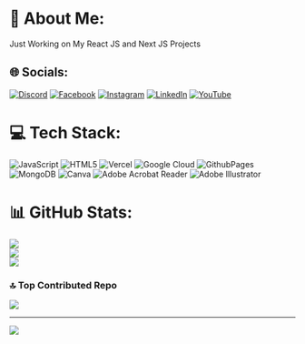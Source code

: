 # 💫 About Me:
Just Working on My React JS and Next JS Projects


## 🌐 Socials:
[![Discord](https://img.shields.io/badge/Discord-%237289DA.svg?logo=discord&logoColor=white)](https://discord.gg/https://discordapp.com/users/braj) [![Facebook](https://img.shields.io/badge/Facebook-%231877F2.svg?logo=Facebook&logoColor=white)](https://facebook.com/raj.bhujel.9469) [![Instagram](https://img.shields.io/badge/Instagram-%23E4405F.svg?logo=Instagram&logoColor=white)](https://instagram.com/rajbhujelll) [![LinkedIn](https://img.shields.io/badge/LinkedIn-%230077B5.svg?logo=linkedin&logoColor=white)](https://linkedin.com/in/bishawa-bhujel-288088305) [![YouTube](https://img.shields.io/badge/YouTube-%23FF0000.svg?logo=YouTube&logoColor=white)](https://youtube.com/@Whoskaal) 

# 💻 Tech Stack:
![JavaScript](https://img.shields.io/badge/javascript-%23323330.svg?style=flat&logo=javascript&logoColor=%23F7DF1E) ![HTML5](https://img.shields.io/badge/html5-%23E34F26.svg?style=flat&logo=html5&logoColor=white) ![Vercel](https://img.shields.io/badge/vercel-%23000000.svg?style=flat&logo=vercel&logoColor=white) ![Google Cloud](https://img.shields.io/badge/GoogleCloud-%234285F4.svg?style=flat&logo=google-cloud&logoColor=white) ![GithubPages](https://img.shields.io/badge/github%20pages-121013?style=flat&logo=github&logoColor=white) ![MongoDB](https://img.shields.io/badge/MongoDB-%234ea94b.svg?style=flat&logo=mongodb&logoColor=white) ![Canva](https://img.shields.io/badge/Canva-%2300C4CC.svg?style=flat&logo=Canva&logoColor=white) ![Adobe Acrobat Reader](https://img.shields.io/badge/Adobe%20Acrobat%20Reader-EC1C24.svg?style=flat&logo=Adobe%20Acrobat%20Reader&logoColor=white) ![Adobe Illustrator](https://img.shields.io/badge/adobe%20illustrator-%23FF9A00.svg?style=flat&logo=adobe%20illustrator&logoColor=white)
# 📊 GitHub Stats:
![](https://github-readme-stats.vercel.app/api?username=Workbraj&theme=dark&hide_border=false&include_all_commits=true&count_private=true)<br/>
![](https://github-readme-streak-stats.herokuapp.com/?user=Workbraj&theme=dark&hide_border=false)<br/>
![](https://github-readme-stats.vercel.app/api/top-langs/?username=Workbraj&theme=dark&hide_border=false&include_all_commits=true&count_private=true&layout=compact)

### 🔝 Top Contributed Repo
![](https://github-contributor-stats.vercel.app/api?username=Workbraj&limit=5&theme=github_dark_dimmed&combine_all_yearly_contributions=true)

---
[![](https://visitcount.itsvg.in/api?id=Workbraj&icon=3&color=8)](https://visitcount.itsvg.in)

<!-- Proudly created with GPRM ( https://gprm.itsvg.in ) -->
